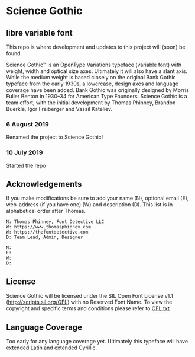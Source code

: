 # Science Gothic
## libre variable font

This repo is where development and updates to this project will (soon) be found.

Science Gothic™ is an OpenType Variations typeface (variable font) with weight, width and optical size axes. Ultimately it will also have a slant axis. While the medium weight is based closely on the original Bank Gothic typeface from the early 1930s, a lowercase, design axes and language coverage have been added. Bank Gothic was originally designed by Morris Fuller Benton in 1930–34 for American Type Founders. Science Gothic is a team effort, with the initial development by Thomas Phinney, Brandon Buerkle, Igor Freiberger and Vassil Kateliev.

### 6 August 2019
Renamed the project to Science Gothic!

### 10 July 2019
Started the repo

## Acknowledgements

If you make modifications be sure to add your name (N), optional email (E), web-address (if you have one) (W) and description (D).
This list is in alphabetical order after Thomas.

    N: Thomas Phinney, Font Detective LLC
    W: https://www.thomasphinney.com
    W: https://thefontdetective.com
    D: Team Lead, Admin, Designer

    N: 
    E: 
    W: 
    D: 


## License

Science Gothic will be licensed under the SIL Open Font License v1.1 (<http://scripts.sil.org/OFL>) with no Reserved Font Name. To view the copyright and specific terms and conditions please refer to [OFL.txt](https://opensource.org/licenses/OFL-1.1)

## Language Coverage

Too early for any language coverage yet. Ultimately this typeface will have extended Latin and extended Cyrillic.
